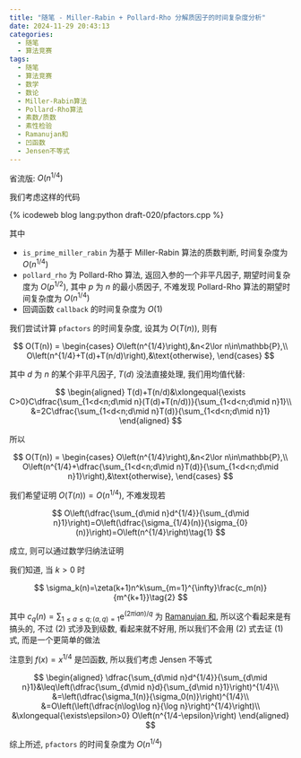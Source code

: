 ```yaml
---
title: "随笔 - Miller-Rabin + Pollard-Rho 分解质因子的时间复杂度分析"
date: 2024-11-29 20:43:13
categories:
  - 随笔
  - 算法竞赛
tags:
  - 随笔
  - 算法竞赛
  - 数学
  - 数论
  - Miller-Rabin算法
  - Pollard-Rho算法
  - 素数/质数
  - 素性检验
  - Ramanujan和
  - 凹函数
  - Jensen不等式
---
```


省流版: $O\left(n^{1/4}\right)$

<!-- more -->

我们考虑这样的代码

{% icodeweb blog lang:python draft-020/pfactors.cpp %}

其中

- `is_prime_miller_rabin` 为基于 Miller-Rabin 算法的质数判断, 时间复杂度为 $O\left(n^{1/4}\right)$
- `pollard_rho` 为 Pollard-Rho 算法, 返回入参的一个非平凡因子, 期望时间复杂度为 $O\left(p^{1/2}\right)$, 其中 $p$ 为 $n$ 的最小质因子, 不难发现 Pollard-Rho 算法的期望时间复杂度为 $O\left(n^{1/4}\right)$
- 回调函数 `callback` 的时间复杂度为 $O(1)$

我们尝试计算 `pfactors` 的时间复杂度, 设其为 $O(T(n))$, 则有

$$
O(T(n)) = \begin{cases}
  O\left(n^{1/4}\right),&n<2\lor n\in\mathbb{P},\\
  O\left(n^{1/4}+T(d)+T(n/d)\right),&\text{otherwise},
\end{cases}
$$

其中 $d$ 为 $n$ 的某个非平凡因子, $T(d)$ 没法直接处理, 我们用均值代替:

$$
\begin{aligned}
  T(d)+T(n/d)&\xlongequal{\exists C>0}C\dfrac{\sum_{1<d<n;d\mid n}(T(d)+T(n/d))}{\sum_{1<d<n;d\mid n}1}\\
  &=2C\dfrac{\sum_{1<d<n;d\mid n}T(d)}{\sum_{1<d<n;d\mid n}1}
\end{aligned}
$$

所以

$$
O(T(n)) = \begin{cases}
  O\left(n^{1/4}\right),&n<2\lor n\in\mathbb{P},\\
  O\left(n^{1/4}+\dfrac{\sum_{1<d<n;d\mid n}T(d)}{\sum_{1<d<n;d\mid n}1}\right),&\text{otherwise},
\end{cases}
$$

我们希望证明 $O(T(n))=O\left(n^{1/4}\right)$, 不难发现若

$$
O\left(\dfrac{\sum_{d\mid n}d^{1/4}}{\sum_{d\mid n}1}\right)=O\left(\dfrac{\sigma_{1/4}(n)}{\sigma_{0}(n)}\right)=O\left(n^{1/4}\right)\tag{1}
$$

成立, 则可以通过数学归纳法证明

我们知道, 当 $k>0$ 时

$$
\sigma_k(n)=\zeta(k+1)n^k\sum_{m=1}^{\infty}\frac{c_m(n)}{m^{k+1}}\tag{2}
$$

其中 $c_q(n)=\displaystyle\sum_{1\leq a\leq q;(a,q)=1}\mathrm{e}^{(2\pi\mathrm{i}an)/q}$ 为 [Ramanujan 和](https://en.wikipedia.org/wiki/Ramanujan_sum), 所以这个看起来是有搞头的, 不过 $(2)$ 式涉及到级数, 看起来就不好用, 所以我们不会用 $(2)$ 式去证 $(1)$ 式, 而是一个更简单的做法

注意到 $f(x)=x^{1/4}$ 是凹函数, 所以我们考虑 Jensen 不等式

$$
\begin{aligned}
  \dfrac{\sum_{d\mid n}d^{1/4}}{\sum_{d\mid n}1}&\leq\left(\dfrac{\sum_{d\mid n}d}{\sum_{d\mid n}1}\right)^{1/4}\\
  &=\left(\dfrac{\sigma_1(n)}{\sigma_0(n)}\right)^{1/4}\\
  &=O\left(\left(\dfrac{n\log\log n}{\log n}\right)^{1/4}\right)\\
  &\xlongequal{\exists\epsilon>0} O\left(n^{1/4-\epsilon}\right)
\end{aligned}
$$

综上所述, `pfactors` 的时间复杂度为 $O\left(n^{1/4}\right)$
